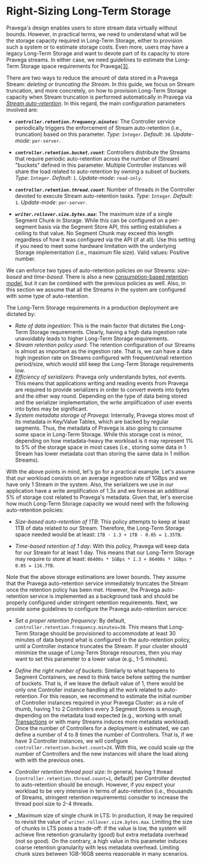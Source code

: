 <!--
Copyright Pravega Authors.

Licensed under the Apache License, Version 2.0 (the "License");
you may not use this file except in compliance with the License.
You may obtain a copy of the License at

    http://www.apache.org/licenses/LICENSE-2.0

Unless required by applicable law or agreed to in writing, software
distributed under the License is distributed on an "AS IS" BASIS,
WITHOUT WARRANTIES OR CONDITIONS OF ANY KIND, either express or implied.
See the License for the specific language governing permissions and
limitations under the License.
-->

# Right-Sizing Long-Term Storage

Pravega's design enables users to store stream data virtually without bounds. However, in practical terms, we need
to understand what will be the storage capacity required in Long-Term Storage, either to provision such a system or
to estimate storage costs. Even more, users may have a legacy Long-Term Storage and want to devote part of its
capacity to store Pravega streams. In either case, we need guidelines to estimate the Long-Term Storage space 
requirements for Pravega[[3]](https://github.com/pravega/pravega/issues/4503 ).    

There are two ways to reduce the amount of data stored in a Pravega Stream: _deleting or truncating the Stream_. 
In this guide, we focus on Stream truncation, and more concretely, on how to provision Long-Term Storage capacity
when Stream truncation is performed automatically in Pravega via 
[_Stream auto-retention_](http://pravega.io/docs/latest/pravega-concepts/#stream-retention-policies). In this regard,
the main configuration parameters involved are:

- **_`controller.retention.frequency.minutes`_**: The Controller service periodically triggers the enforcement of
Stream auto-retention (i.e., truncation) based on this parameter.
_Type_: `Integer`. _Default_: `30`. _Update-mode_: `per-server`.

- **_`controller.retention.bucket.count`_**: Controllers distribute the Streams that require periodic auto-retention
across the number of (Stream) "buckets" defined in this parameter. Multiple Controller instances will share the load related
to auto-retention by owning a subset of buckets.
_Type_: `Integer`. _Default_: `1`. _Update-mode_: `read-only`.

- **_`controller.retention.thread.count`_**: Number of threads in the Controller devoted to execute Stream auto-retention tasks.
_Type_: `Integer`. _Default_: `1`. _Update-mode_: `per-server`.

- **_`writer.rollover.size.bytes.max`_**: The maximum size of a single Segment Chunk in Storage. While this can 
be configured on a per-segment basis via the Segment Store API, this setting establishes a ceiling to that value. 
No Segment Chunk may exceed this length regardless of how it was configured via the API (if at all). Use this setting 
if you need to meet some hardware limitation with the underlying Storage implementation (i.e., maximum file size).
Valid values: Positive number.
 
We can enforce two types of auto-retention policies on our Streams: _size-based_ and _time-based_. There is also
a new [consumption-based retention model](https://github.com/pravega/pravega/wiki/PDP-47:-Pravega-Consumption-Based-Retention), 
but it can be combined with the previous policies as well. Also, in this section we assume that all the Streams in the 
system are configured with some type of auto-retention.

The Long-Term Storage requirements in a production deployment are dictated by:
- _Rate of data ingestion_: This is the main factor that dictates the Long-Term Storage requirements. Clearly, having
a high data ingestion rate unavoidably leads to higher Long-Term Storage requirements. 
- _Stream retention policy used_: The retention configuration of our Streams is almost as important as the ingestion rate.
That is, we can have a data high ingestion rate on Streams configured with frequent/small retention period/size, 
which would still keep the Long-Term Storage requirements low.
- _Efficiency of serializers_: Pravega only understands bytes, not events. This means that applications writing and
reading events from Pravega are required to provide serializers in order to convert events into bytes and the other way
round. Depending on the type of data being stored and the serializer implementation, the write amplification of user
events into bytes may be significant.
- _System metadata storage of Pravega_: Internally, Pravega stores most of its metadata in Key/Value Tables, which are
backed by regular segments. Thus, the metadata of Pravega is also going to consume some space in Long-Term Storage.
While this storage cost is minor, depending on how metadata-heavy the workload is it may represent 1% to 5% of the 
storage space in most cases (i.e., storing some data in 1 Stream has lower metadata cost than storing the same data in 
1 million Streams).

With the above points in mind, let's go for a practical example. Let's assume that our workload consists on an average
ingestion rate of 1GBps and we have only 1 Stream in the system. Also, the serializers we use in our application have 
a write amplification of 1.3x and we foresee an additional 5% of storage cost related to Pravega's metadata. Given 
that, let's exercise how much Long-Term Storage capacity we would need with the following auto-retention policies:

- _Size-based auto-retention of 1TB_: This policy attempts to keep at least 1TB of data related to our Stream.
Therefore, the Long-Term Storage space needed would be at least: `1TB · 1.3 + 1TB · 0.05 = 1.35TB`. 

- _Time-based retention of 1 day_: With this policy, Pravega will keep data for our Stream for at least 1 day.
This means that our Long-Term Storage may require to store at least: `86400s * 1GBps * 1.3 + 86400s * 1GBps * 0.05 = 116.7TB`.

Note that the above storage estimations are lower bounds. They assume that the Pravega auto-retention service immediately
truncates the Stream once the retention policy has been met. However, the Pravega auto-retention service is implemented
as a background task and should be properly configured under stringent retention requirements. Next, we provide some
guidelines to configure the Pravega auto-retention service:

- _Set a proper retention frequency_: By default, `controller.retention.frequency.minutes=30`. This means that Long-Term
Storage should be provisioned to accommodate at least 30 minutes of data beyond what is configured in the auto-retention
policy, until a Controller instance truncates the Stream. If your cluster should minimize the usage of Long-Term Storage
resources, then you may want to set this parameter to a lower value (e.g., 1-5 minutes).

- _Define the right number of buckets_: Similarly to what happens to Segment Containers, we need to think twice before
setting the number of buckets. That is, if we leave the default value of 1, there would be only one Controller instance 
handling all the work related to auto-retention. For this reason, we recommend to estimate the initial number of Controller 
instances required in your Pravega Cluster: as a rule of thumb, having 1 to 2 Controllers every 3 Segment Stores is enough, 
depending on the metadata load expected (e.g., working with small [Transactions](http://pravega.io/docs/latest/pravega-concepts/#transactions) 
or with many Streams induces more metadata workload). Once the number of Controllers for a deployment is estimated,
we can define a number of 4 to 8 times the number of Controllers. That is, if we have 3 Controller instances,
we will configure `controller.retention.bucket.count=24`. With this, we could scale up the number of Controllers and
the new instances will share the load along with with the previous ones.

- _Controller retention thread pool size_: In general, having 1 thread (`controller.retention.thread.count=1`, default)
per Controller devoted to auto-retention should be enough. However, if you expect your workload to be very 
intensive in terms of auto-retention (i.e., thousands of Streams, stringent retention requirements) consider to increase
the thread pool size to 2-4 threads. 

- _Maximum size of single chunk in LTS: In production, it may be required to revisit the value of `writer.rollover.size.bytes.max`.
Limiting the size of chunks in LTS poses a trade-off: if the value is low, the system will achieve fine retention granularity 
(good) but extra metadata overhead (not so good). On the contrary, a high value in this parameter induces coarse retention 
granularity with less metadata overhead. Limiting chunk sizes between 1GB-16GB seems reasonable in many scenarios. 